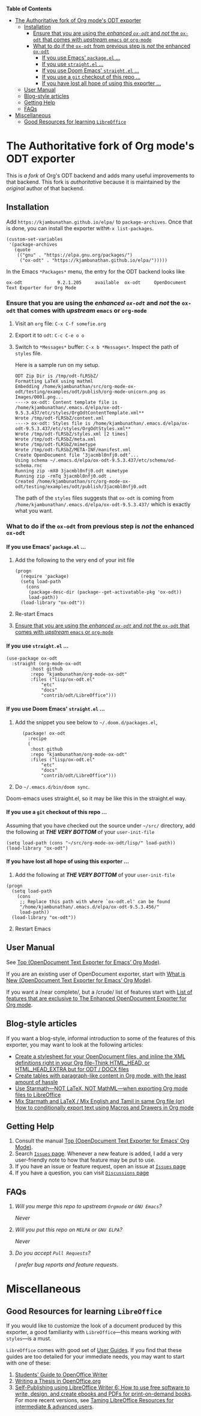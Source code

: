 <!-- markdown-toc start - Don't edit this section. Run M-x markdown-toc-refresh-toc -->
**Table of Contents**

- [The Authoritative fork of Org mode's ODT exporter](#the-authoritative-fork-of-org-modes-odt-exporter)
    - [Installation](#installation)
        - [Ensure that you are using the *enhanced `ox-odt`* and *not* the `ox-odt` that comes with *upstream* `emacs` or `org-mode`](#ensure-that-you-are-using-the-enhanced-ox-odt-and-not-the-ox-odt-that-comes-with-upstream-emacs-or-org-mode)
        - [What to do if the `ox-odt` from previous step is *not* the enhanced `ox-odt`](#what-to-do-if-the-ox-odt-from-previous-step-is-not-the-enhanced-ox-odt)
            - [If you use Emacs' `package.el` ...](#if-you-use-emacs-packageel-)
            - [If you use `straight.el` ...](#if-you-use-straightel-)
            - [If you use Doom Emacs' `straight.el` ...](#if-you-use-doom-emacs-straightel-)
            - [If you use a `git` checkout of this repo ...](#if-you-use-a-git-checkout-of-this-repo-)
            - [If you have lost all hope of using this exporter ...](#if-you-have-lost-all-hope-of-using-this-exporter-)
    - [User Manual](#user-manual)
    - [Blog-style articles](#blog-style-articles)
    - [Getting Help](#getting-help)
    - [FAQs](#faqs)
- [Miscellaneous](#miscellaneous)
    - [Good Resources for learning `LibreOffice`](#good-resources-for-learning-libreoffice)

<!-- markdown-toc end -->

# The Authoritative fork of Org mode's ODT exporter

This is *a fork* of Org's ODT backend and adds many useful improvements to that backend.  This fork is *authoritative* because it is maintained by the *original* author of that backend.

## Installation

Add `https://kjambunathan.github.io/elpa/` to `package-archives`.  Once that is done, you can install the exporter with`M-x list-packages`.

```elisp
(custom-set-variables
 '(package-archives
   (quote
    (("gnu" . "https://elpa.gnu.org/packages/")
     ("ox-odt" . "https://kjambunathan.github.io/elpa/")))))
```

 In the Emacs `*Packages*` menu, the entry for the ODT backend looks like

```
ox-odt             9.2.1.205     available  ox-odt     OpenDocument Text Exporter for Org Mode
```

### Ensure that you are using the *enhanced `ox-odt`* and *not* the `ox-odt` that comes with *upstream* `emacs` or `org-mode`

1. Visit an `org` file: `C-x C-f somefie.org`
2. Export it to `odt`: `C-c C-e o o`
3. Switch to  `*Messages*` buffer: `C-x b *Messages*`. Inspect the path of `styles` file.

   Here is a sample run on my setup.

      ```
      ODT Zip Dir is /tmp/odt-fLRSbZ/
      Formatting LaTeX using mathml
      Embedding /home/kjambunathan/src/org-mode-ox-odt/testing/examples/odt/publish/org-mode-unicorn.png as Images/0001.png...
      ----> ox-odt: Content template file is /home/kjambunathan/.emacs.d/elpa/ox-odt-9.5.3.437/etc/styles/OrgOdtContentTemplate.xml**
      Wrote /tmp/odt-fLRSbZ/content.xml
      ----> ox-odt: Styles file is /home/kjambunathan/.emacs.d/elpa/ox-odt-9.5.3.437/etc/styles/OrgOdtStyles.xml**
      Wrote /tmp/odt-fLRSbZ/styles.xml [2 times]
      Wrote /tmp/odt-fLRSbZ/meta.xml
      Wrote /tmp/odt-fLRSbZ/mimetype
      Wrote /tmp/odt-fLRSbZ/META-INF/manifest.xml
      Create OpenDocument file ‘3jacmbl0nfj0.odt’...
      Using schema ~/.emacs.d/elpa/ox-odt-9.5.3.437/etc/schema/od-schema.rnc
      Running zip -mX0 3jacmbl0nfj0.odt mimetype
      Running zip -rmTq 3jacmbl0nfj0.odt .
      Created /home/kjambunathan/src/org-mode-ox-odt/testing/examples/odt/publish/3jacmbl0nfj0.odt

      ```

   The path of the `styles` files suggests that `ox-odt` is coming from `/home/kjambunathan/.emacs.d/elpa/ox-odt-9.5.3.437/` which is exactly what you want.

### What to do if the `ox-odt` from previous step is *not* the enhanced `ox-odt`

#### If you use Emacs' `package.el` ...

1. Add the following to the very end of your init file

    ```elisp
    (progn
      (require 'package)
      (setq load-path
	    (cons
	     (package-desc-dir (package--get-activatable-pkg 'ox-odt))
	     load-path))
      (load-library "ox-odt"))
    ```
2. Re-start Emacs
3. [Ensure that you are using the *enhanced `ox-odt`* and *not* the `ox-odt` that comes with *upstream* `emacs` or `org-mode`](#ensure-that-you-are-using-the-enhanced-ox-odt-and-not-the-ox-odt-that-comes-with-upstream-emacs-or-org-mode)

#### If you use `straight.el` ...

``` elisp
(use-package ox-odt
  :straight (org-mode-ox-odt
	     :host github
	     :repo "kjambunathan/org-mode-ox-odt"
	     :files ("lisp/ox-odt.el"
		     "etc"
		     "docs"
		     "contrib/odt/LibreOffice")))
```

#### If you use Doom Emacs' `straight.el` ...

1. Add the snippet you see below to `~/.doom.d/packages.el`,

``` elisp
      (package! ox-odt
		:recipe
		(
		 :host github
		 :repo "kjambunathan/org-mode-ox-odt"
		 :files ("lisp/ox-odt.el"
			 "etc"
			 "docs"
			 "contrib/odt/LibreOffice")))
```

2. Do `~/.emacs.d/bin/doom sync`.

Doom-emacs uses straight.el, so it may be like this in the straight.el way.

#### If you use a `git` checkout of this repo ...

Assuming that you have checked out the source under `~/src/` directory, add the following at ***THE VERY BOTTOM*** of your `user-init-file`

``` elisp
(setq load-path (cons "~/src/org-mode-ox-odt/lisp/" load-path))
(load-library "ox-odt")
```

#### If you have lost all hope of using this exporter ...

1. Add the following at ***THE VERY BOTTOM*** of your `user-init-file`

``` elisp
(progn
  (setq load-path
	(cons
	 ;; Replace this path with where `ox-odt.el' can be found
	 "/home/kjambunathan/.emacs.d/elpa/ox-odt-9.5.3.456/"
	 load-path))
  (load-library "ox-odt"))
```

2. Restart Emacs

## User Manual

See [Top (OpenDocument Text Exporter for Emacs’ Org Mode)](https://kjambunathan.gitlab.io/org-mode-ox-odt/).

If you are an existing user of OpenDocument exporter, start with [What is New (OpenDocument Text Exporter for Emacs’ Org Mode)](https://kjambunathan.gitlab.io/org-mode-ox-odt/What-is-New.html).

If you want a /near complete/, but a /crude/ list of features start with [List of features that are exclusive to The Enhanced OpenDocument Exporter for Org mode](https://github.com/kjambunathan/org-mode-ox-odt/blob/master/notes/SNIPPETS.org).

## Blog-style articles

If you want a blog-style, informal introduction to some of the features of this exporter, you may want to look at the following articles:

- [Create a stylesheet for your OpenDocument files, and inline the XML definitions right in your Org file–Think HTML_HEAD, or HTML_HEAD_EXTRA but for ODT / DOCX files](https://emacsnotes.wordpress.com/2020/06/21/create-a-stylesheet-for-your-opendocument-files-and-inline-the-xml-definitions-right-in-your-org-file-think-html_head-or-html_head_extra-but-for-odt-docx-files/)
- [Create tables with paragraph-like content in Org mode, with the least amount of hassle](https://emacsnotes.wordpress.com/2020/04/26/create-tables-with-paragraph-like-content-in-org-mode-with-the-least-amount-of-hassle/)
- [Use Starmath—NOT LaTeX, NOT MathML—when exporting Org mode files to LibreOffice](https://emacsnotes.wordpress.com/2021/12/22/use-starmath-not-latex-not-mathml-when-exporting-org-mode-files-to-libreoffice/)
- [Mix Starmath and LaTeX / Mix English and Tamil in same Org file (or) How to conditionally export text using Macros and Drawers in Org mode](https://emacsnotes.wordpress.com/2021/12/25/mix-starmath-and-latex-mix-english-and-tamil-in-same-org-file-or-how-to-conditionally-export-text-using-macros-and-drawers-in-org-mode/)

## Getting Help

1. Consult the manual [Top (OpenDocument Text Exporter for Emacs’ Org
   Mode)](https://kjambunathan.gitlab.io/org-mode-ox-odt/).
2. Search [`Issues` page](https://github.com/kjambunathan/org-mode-ox-odt/issues).  Whenever a new feature is added, I add a very user-friendly note to how that feature may be put to use.
3. If you have an issue or feature request, open an issue at [`Issues` page](https://github.com/kjambunathan/org-mode-ox-odt/issues)
4. If you have a question, you can visit [`Discussions` page](https://github.com/kjambunathan/org-mode-ox-odt/discussions)

## FAQs

1. *Will you merge this repo to upstream `Orgmode` or `GNU Emacs`?*

    _Never_

2. *Will you put this repo on `MELPA` or `GNU ELPA`?*

    _Never_

3. *Do you accept `Pull Requests`?*

   _I prefer bug reports  and feature requests_.

# Miscellaneous

## Good Resources for learning `LibreOffice`

If you would like to customize the look of a document produced by this exporter, a good familiarity with `LibreOffice`—this means  working with `styles`—is a must.

`LibreOffice` comes with good set of [User Guides](https://documentation.libreoffice.org/en/english-documentation/).  If you find that these guides are too detailed for your  immediate needs, you may want to start with one of these:

1. [Students' Guide to OpenOffice Writer](https://web.archive.org/web/20220121040747/https://wiki.documentfoundation.org/images/0/01/Ooo_for_students.pdf) 
2. [Writing a Thesis in OpenOffice.org](https://web.archive.org/web/20220525051011/http://www.openoffice.org/documentation/HOW_TO/word_processing/How_to_Write_a_Thesis_in_OOo.pdf)
3. [Self-Publishing using LibreOffice Writer 6: How to use free software to write, design, and create ebooks and PDFs for print-on-demand books](https://web.archive.org/web/20220525050638/https://www.taming-libreoffice.com/wp-content/uploads/2019/10/SelfPublishWithLibreOffice6.pdf).  For more recent versions, see [Taming LibreOffice Resources for intermediate & advanced users](https://taming-libreoffice.com/my-books/).
